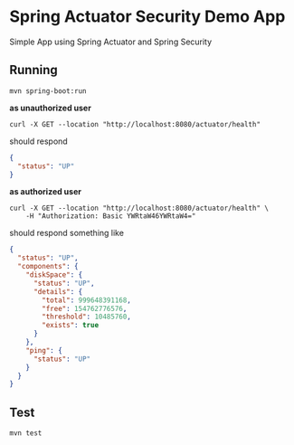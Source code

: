 # Spring Actuator Security Demo App

Simple App using Spring Actuator and Spring Security

## Running

```
mvn spring-boot:run
```

**as unauthorized user**

```shell
curl -X GET --location "http://localhost:8080/actuator/health"
```

should respond

```json
{
  "status": "UP"
}
```

**as authorized user**  

```shell
curl -X GET --location "http://localhost:8080/actuator/health" \
    -H "Authorization: Basic YWRtaW46YWRtaW4="
```

should respond something like 

```json
{
  "status": "UP",
  "components": {
    "diskSpace": {
      "status": "UP",
      "details": {
        "total": 999648391168,
        "free": 154762776576,
        "threshold": 10485760,
        "exists": true
      }
    },
    "ping": {
      "status": "UP"
    }
  }
}

```


## Test 

```
mvn test
```
